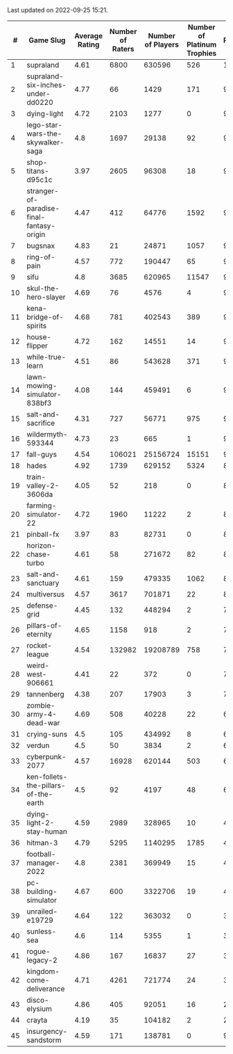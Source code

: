 Last updated on 2022-09-25 15:21.


|#|Game Slug|Average Rating|Number of Raters|Number of Players|Number of Platinum Trophies|Max Rarity (%)|
|---|---|---|---|---|---|---|
|1|supraland|4.61|6800|630596|526|100|
|2|supraland-six-inches-under-dd0220|4.77|66|1429|171|99|
|3|dying-light|4.72|2103|1277|0|98|
|4|lego-star-wars-the-skywalker-saga|4.8|1697|29138|92|98|
|5|shop-titans-d95c1c|3.97|2605|96308|18|98|
|6|stranger-of-paradise-final-fantasy-origin|4.47|412|64776|1592|98|
|7|bugsnax|4.83|21|24871|1057|97|
|8|ring-of-pain|4.57|772|190447|65|97|
|9|sifu|4.8|3685|620965|11547|96|
|10|skul-the-hero-slayer|4.69|76|4576|4|96|
|11|kena-bridge-of-spirits|4.68|781|402543|389|94|
|12|house-flipper|4.72|162|14551|14|93|
|13|while-true-learn|4.51|86|543628|371|93|
|14|lawn-mowing-simulator-838bf3|4.08|144|459491|6|92|
|15|salt-and-sacrifice|4.31|727|56771|975|91|
|16|wildermyth-593344|4.73|23|665|1|91|
|17|fall-guys|4.54|106021|25156724|15151|90|
|18|hades|4.92|1739|629152|5324|89|
|19|train-valley-2-3606da|4.05|52|218|0|89|
|20|farming-simulator-22|4.72|1960|11222|2|87|
|21|pinball-fx|3.97|83|82731|0|86|
|22|horizon-chase-turbo|4.61|58|271672|82|83|
|23|salt-and-sanctuary|4.61|159|479335|1062|83|
|24|multiversus|4.57|3617|701871|22|82|
|25|defense-grid|4.45|132|448294|2|79|
|26|pillars-of-eternity|4.65|1158|918|2|79|
|27|rocket-league|4.54|132982|19208789|758|74|
|28|weird-west-906661|4.41|22|372|0|73|
|29|tannenberg|4.38|207|17903|3|72|
|30|zombie-army-4-dead-war|4.69|508|40228|22|66|
|31|crying-suns|4.5|105|434992|8|65|
|32|verdun|4.5|50|3834|2|62|
|33|cyberpunk-2077|4.57|16928|620144|503|60|
|34|ken-follets-the-pillars-of-the-earth|4.5|92|4197|48|60|
|35|dying-light-2-stay-human|4.59|2989|328965|10|49|
|36|hitman-3|4.79|5295|1140295|1785|48|
|37|football-manager-2022|4.8|2381|369949|15|47|
|38|pc-building-simulator|4.67|600|3322706|19|47|
|39|unrailed-e19729|4.64|122|363032|0|39|
|40|sunless-sea|4.6|114|5355|1|38|
|41|rogue-legacy-2|4.86|167|16837|27|36|
|42|kingdom-come-deliverance|4.71|4261|721774|24|30|
|43|disco-elysium|4.86|405|92051|16|28|
|44|crayta|4.19|35|104182|2|22|
|45|insurgency-sandstorm|4.59|171|138781|0|9|
